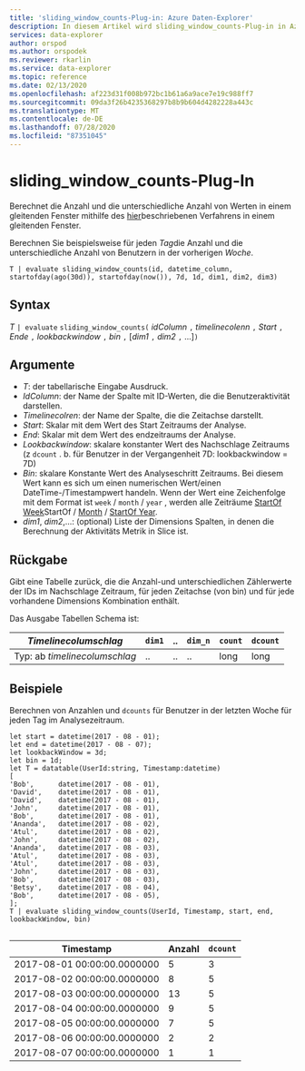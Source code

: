 ```yaml
---
title: 'sliding_window_counts-Plug-in: Azure Daten-Explorer'
description: In diesem Artikel wird sliding_window_counts-Plug-in in Azure Daten-Explorer beschrieben.
services: data-explorer
author: orspod
ms.author: orspodek
ms.reviewer: rkarlin
ms.service: data-explorer
ms.topic: reference
ms.date: 02/13/2020
ms.openlocfilehash: af223d31f008b972bc1b61a6a9ace7e19c988ff7
ms.sourcegitcommit: 09da3f26b4235368297b8b9b604d4282228a443c
ms.translationtype: MT
ms.contentlocale: de-DE
ms.lasthandoff: 07/28/2020
ms.locfileid: "87351045"
---
```

# <a name="sliding_window_counts-plugin"></a>sliding_window_counts-Plug-In

Berechnet die Anzahl und die unterschiedliche Anzahl von Werten in einem gleitenden Fenster mithilfe des [hier](samples.md#perform-aggregations-over-a-sliding-window)beschriebenen Verfahrens in einem gleitenden Fenster.

Berechnen Sie beispielsweise für jeden *Tag*die Anzahl und die unterschiedliche Anzahl von Benutzern in der vorherigen *Woche*. 

```kusto
T | evaluate sliding_window_counts(id, datetime_column, startofday(ago(30d)), startofday(now()), 7d, 1d, dim1, dim2, dim3)
```

## <a name="syntax"></a>Syntax

*T* `| evaluate` `sliding_window_counts(` *idColumn* `,` *timelinecolenn* `,` *Start* `,` *Ende* `,` *lookbackwindow* `,` *bin* `,` [*dim1* `,` *dim2* `,` ...]`)`

## <a name="arguments"></a>Argumente

* *T*: der tabellarische Eingabe Ausdruck.
* *IdColumn*: der Name der Spalte mit ID-Werten, die die Benutzeraktivität darstellen. 
* *Timelinecolren*: der Name der Spalte, die die Zeitachse darstellt.
* *Start*: Skalar mit dem Wert des Start Zeitraums der Analyse.
* *End*: Skalar mit dem Wert des endzeitraums der Analyse.
* *Lookbackwindow*: skalare konstanter Wert des Nachschlage Zeitraums (z `dcount` . b. für Benutzer in der Vergangenheit 7D: lookbackwindow = 7D)
* *Bin*: skalare Konstante Wert des Analyseschritt Zeitraums. Bei diesem Wert kann es sich um einen numerischen Wert/einen DateTime-/Timestampwert handeln. Wenn der Wert eine Zeichenfolge mit dem Format ist `week` / `month` / `year` , werden alle Zeiträume [StartOf Week](startofweekfunction.md)StartOf / [Month](startofmonthfunction.md) / [StartOf Year](startofyearfunction.md). 
* *dim1*, *dim2*,...: (optional) Liste der Dimensions Spalten, in denen die Berechnung der Aktivitäts Metrik in Slice ist.

## <a name="returns"></a>Rückgabe

Gibt eine Tabelle zurück, die die Anzahl-und unterschiedlichen Zählerwerte der IDs im Nachschlage Zeitraum, für jeden Zeitachse (von bin) und für jede vorhandene Dimensions Kombination enthält.

Das Ausgabe Tabellen Schema ist:

|*Timelinecolumschlag*|`dim1`|..|`dim_n`|`count`|`dcount`|
|---|---|---|---|---|---|
|Typ: ab *timelinecolumschlag*|..|..|..|long|long|


## <a name="examples"></a>Beispiele

Berechnen von Anzahlen und `dcounts` für Benutzer in der letzten Woche für jeden Tag im Analysezeitraum. 

```kusto
let start = datetime(2017 - 08 - 01);
let end = datetime(2017 - 08 - 07); 
let lookbackWindow = 3d;  
let bin = 1d;
let T = datatable(UserId:string, Timestamp:datetime)
[
'Bob',      datetime(2017 - 08 - 01), 
'David',    datetime(2017 - 08 - 01), 
'David',    datetime(2017 - 08 - 01), 
'John',     datetime(2017 - 08 - 01), 
'Bob',      datetime(2017 - 08 - 01), 
'Ananda',   datetime(2017 - 08 - 02),  
'Atul',     datetime(2017 - 08 - 02), 
'John',     datetime(2017 - 08 - 02), 
'Ananda',   datetime(2017 - 08 - 03), 
'Atul',     datetime(2017 - 08 - 03), 
'Atul',     datetime(2017 - 08 - 03), 
'John',     datetime(2017 - 08 - 03), 
'Bob',      datetime(2017 - 08 - 03), 
'Betsy',    datetime(2017 - 08 - 04), 
'Bob',      datetime(2017 - 08 - 05), 
];
T | evaluate sliding_window_counts(UserId, Timestamp, start, end, lookbackWindow, bin)


```

|Timestamp|Anzahl|`dcount`|
|---|---|---|
|2017-08-01 00:00:00.0000000|5|3|
|2017-08-02 00:00:00.0000000|8|5|
|2017-08-03 00:00:00.0000000|13|5|
|2017-08-04 00:00:00.0000000|9|5|
|2017-08-05 00:00:00.0000000|7|5|
|2017-08-06 00:00:00.0000000|2|2|
|2017-08-07 00:00:00.0000000|1|1|